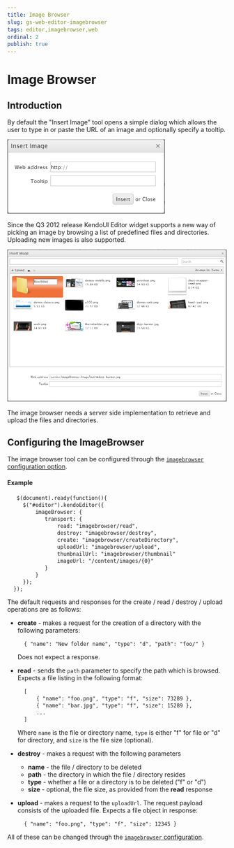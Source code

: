 ```yaml
---
title: Image Browser
slug: gs-web-editor-imagebrowser
tags: editor,imagebrowser,web
ordinal: 2
publish: true
---
```


# Image Browser

## Introduction

By default the "Insert Image" tool opens a simple dialog which allows the user to type in or paste the URL of an image and optionally specify a tooltip.

![Insert Image Dialog](editor-insert-image.png)

Since the Q3 2012 release KendoUI Editor widget supports a new way of picking an image by browsing a list of predefined files and directories. Uploading new images is also supported.

![Image Browser Dialog](editor-image-browser.png)

The image browser needs a server side implementation to retrieve and upload the files and directories.

## Configuring the ImageBrowser

The image browser tool can be configured through the [`imagebrowser` configuration option](/api/web/editor#configuration-imageBrowser).

#### Example

       $(document).ready(function(){
         $("#editor").kendoEditor({
             imageBrowser: {
                transport: {
                    read: "imagebrowser/read",
                    destroy: "imagebrowser/destroy",
                    create: "imagebrowser/createDirectory",
                    uploadUrl: "imagebrowser/upload",
                    thumbnailUrl: "imagebrowser/thumbnail"
                    imageUrl: "/content/images/{0}"
                }
             }
         });
      });
      
The default requests and responses for the create / read / destroy / upload  operations are as follows:
 
- **create** - makes a request for the creation of a directory with the following parameters:

        { "name": "New folder name", "type": "d", "path": "foo/" }

    Does not expect a response.

- **read** - sends the `path` parameter to specify the path which is browsed. Expects a file listing in the following format:
   
        [
            { "name": "foo.png", "type": "f", "size": 73289 },
            { "name": "bar.jpg", "type": "f", "size": 15289 },
            ...
        ]

    Where `name` is the file or directory name, `type` is either "f" for file or "d" for directory, and `size` is the file size (optional).

- **destroy** - makes a request with the following parameters

    - **name** - the file / directory to be deleted
    - **path** - the directory in which the file / directory resides
    - **type** - whether a file or a directory is to be deleted ("f" or "d")
    - **size** - optional, the file size, as provided from the **read** response

- **upload** - makes a request to the `uploadUrl`. The request payload consists of the uploaded file. Expects a file object in response:

        { "name": "foo.png", "type": "f", "size": 12345 }

All of these can be changed through the [`imagebrowser` configuration](/api/web/editor#configuration-imageBrowser).
 
